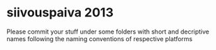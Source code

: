 siivouspaiva 2013
=================
Please commit your stuff under some folders with short and decriptive names following the naming conventions of respective platforms 
